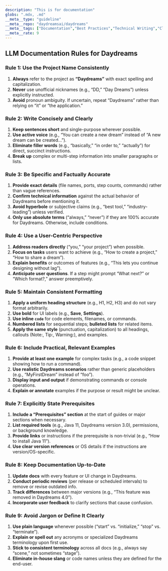 ```yaml
---
description: "This is for documentation"
globs: ".mdx, .md"
__meta__type: "guideline"
__meta__repo: "daydreamsai/daydreams"
__meta__tags: ["Documentation","Best Practices","Technical Writing","Clarity","Consistency"]
__meta__rate: 9
---
```

## LLM Documentation Rules for Daydreams

### Rule 1: Use the Project Name Consistently
1. **Always** refer to the project as **“Daydreams”** with exact spelling and capitalization.  
2. **Never** use unofficial nicknames (e.g., “DD,” “Day Dreams”) unless explicitly instructed.  
3. **Avoid** pronoun ambiguity. If uncertain, repeat “Daydreams” rather than relying on “it” or “the application.”  

### Rule 2: Write Concisely and Clearly
1. **Keep sentences short** and single-purpose wherever possible.  
2. **Use active voice** (e.g., “You can create a new dream” instead of “A new dream can be created…”).  
3. **Eliminate filler words** (e.g., “basically,” “in order to,” “actually”) for direct, succinct instructions.  
4. **Break up** complex or multi-step information into smaller paragraphs or lists.

### Rule 3: Be Specific and Factually Accurate
1. **Provide exact details** (file names, ports, step counts, commands) rather than vague references.  
2. **Confirm technical information** against the actual behavior of Daydreams before mentioning it.  
3. **Avoid hyperbole** or subjective claims (e.g., “best tool,” “industry-leading”) unless verified.  
4. **Only use absolute terms** (“always,” “never”) if they are 100% accurate for Daydreams. Otherwise, include conditions.

### Rule 4: Use a User-Centric Perspective
1. **Address readers directly** (“you,” “your project”) when possible.  
2. **Focus on tasks** users want to achieve (e.g., “How to create a project,” “How to share a dream”).  
3. **Explain benefits** or outcomes of features (e.g., “This lets you continue designing without lag”).  
4. **Anticipate user questions**. If a step might prompt “What next?” or “Which format?,” answer preemptively.

### Rule 5: Maintain Consistent Formatting
1. **Apply a uniform heading structure** (e.g., H1, H2, H3) and do not vary format arbitrarily.  
2. **Use bold** for UI labels (e.g., **Save**, **Settings**).  
3. **Use inline `code`** for code elements, filenames, or commands.  
4. **Numbered lists** for sequential steps; **bulleted lists** for related items.  
5. **Apply the same style** (punctuation, capitalization) to all headings, callouts (Note:, Tip:, Warning:), and examples.

### Rule 6: Include Practical, Relevant Examples
1. **Provide at least one example** for complex tasks (e.g., a code snippet showing how to run a command).  
2. **Use realistic Daydreams scenarios** rather than generic placeholders (e.g., “MyFirstDream” instead of “foo”).  
3. **Display input and output** if demonstrating commands or console operations.  
4. **Explain or annotate** examples if the purpose or result might be unclear.

### Rule 7: Explicitly State Prerequisites
1. **Include a “Prerequisites” section** at the start of guides or major sections when necessary.  
2. **List required tools** (e.g., Java 11, Daydreams version 3.0), permissions, or background knowledge.  
3. **Provide links** or instructions if the prerequisite is non-trivial (e.g., “How to install Java 11”).  
4. **Use clear version references** or OS details if the instructions are version/OS-specific.

### Rule 8: Keep Documentation Up-to-Date
1. **Update docs** with every feature or UI change in Daydreams.  
2. **Conduct periodic reviews** (per release or scheduled intervals) to remove or revise outdated info.  
3. **Track differences** between major versions (e.g., “This feature was removed in Daydreams 4.0”).  
4. **Incorporate user feedback** to clarify sections that cause confusion.

### Rule 9: Avoid Jargon or Define It Clearly
1. **Use plain language** whenever possible (“start” vs. “initialize,” “stop” vs. “terminate”).  
2. **Explain or spell out** any acronyms or specialized Daydreams terminology upon first use.  
3. **Stick to consistent terminology** across all docs (e.g., always say “scene,” not sometimes “stage”).  
4. **Eliminate in-house slang** or code names unless they are defined for the end-user.
